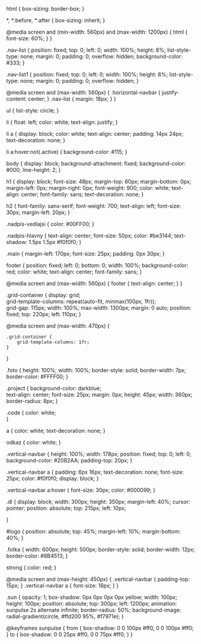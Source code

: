 html {
	box-sizing: border-box;
}

*,
*:before,
*:after {
	box-sizing: inherit;
}


@media screen and (min-width: 560px) and (max-width: 1200px)  {
    html {
        font-size: 60%;
    }
}

.nav-list {
  position: fixed;
  top: 0;
  left: 0;
  width: 100%;
  height: 8%;
  list-style-type: none;
  margin: 0;
  padding: 0;
  overflow: hidden;
  background-color: #333;
}

.nav-list1 {
  position: fixed;
  top: 0;
  left: 0;
  width: 100%;
  height: 8%;
  list-style-type: none;
  margin: 0;
  padding: 0;
  overflow: hidden;
}

@media screen and (max-width: 560px) {
    .horizontal-navbar {
        justify-content: center;
    }
    .nav-list {
        margin: 18px;
    }
}

ul {
   list-style: circle;
}
   
li { 
   float: left;
   color: white;
   text-align: justify;
}

li a {
  display: block;
  color: white;
  text-align: center;
  padding: 14px 24px;
  text-decoration: none;
}

li a:hover:not(.active) {
  background-color: #115;
}

body {
	display: block;
    background-attachment: fixed;
    background-color: #000;
    line-height: 2;
}

h1 { 
  display: block;
  font-size: 48px;
  margin-top: 60px;
  margin-bottom: 0px;
  margin-left: 0px;
  margin-right: 0px;
  font-weight: 900;
  color: white;
  text-align: center;
  font-family: sans;
  text-decoration: none; 
}

h2 {
	font-family: sans-serif;
    font-weight: 700;
    text-align: left;
    font-size: 30px;
	margin-left: 20px;
}

.nadpis-vedlajsi {
    color: #00FF00;
}

.nadpis-hlavny {
    text-align: center;
    font-size: 50px;
    color: #be3144;
    text-shadow: 1.5px 1.5px #f0f0f0;
}

.main {
    margin-left: 170px;
    font-size: 25px;
    padding: 0px 30px;
}

footer {
   position: fixed;
   left: 0;
   bottom: 0;
   width: 100%;
   background-color: red;
   color: white;
   text-align: center;
   font-family: sans;
}

@media screen and (max-width: 560px) {
    footer {
        text-align: center;
    }
}

.grid-container {
    display: grid;   
    grid-template-columns: repeat(auto-fit, minmax(100px, 1fr));	
    grid-gap: 115px;
    width: 100%;
    max-width: 1300px;
    margin: 0 auto;
	position: fixed;
	top: 220px;
	left: 110px;
}

@media screen and (max-width: 470px) {
	
    .grid-container {
        grid-template-columns: 1fr;
    }
}

.foto {
    height: 100%;
    width: 100%;
    border-style: solid;
    border-width: 7px;
    border-color: #FFFF00;
}

.project {
    background-color: darkblue; 	
    text-align: center;
	font-size: 25px;
	margin: 0px;
	height: 45px;
	width: 360px;
	border-radius: 8px; 
}

.code {
    color: white;	
}


a {
    color: white;
	text-decoration: none;
} 

odkaz {
    color: white;
}

.vertical-navbar {
    height: 100%;
    width: 178px;
    position: fixed;
    top: 0;
    left: 0;
    background-color: #20B2AA;
    padding-top: 20px;
}

.vertical-navbar a {
    padding: 6px 16px;
    text-decoration: none;
    font-size: 25px;
    color: #f0f0f0;
    display: block;
}

.vertical-navbar a:hover {
    font-size: 30px;
    color: #000099;	
}

.dl {
	display: block;
    width: 300px;
    height: 350px;
    margin-left: 40%;
    cursor: pointer;
	position: absolute;
	top: 215px;
	left: 10px;
	
}

#logo {
	position: absolute;
    top: 45%;
    margin-left: 10%;
	margin-bottom: 40%;
} 

.fotka {
    width: 600px;
    height: 500px;
	border-style: solid;
    border-width: 12px;
    border-color: #8B4513;
}

strong {
    color: red;
}

@media screen and (max-height: 450px) {
    .vertical-navbar {
        padding-top: 15px;
    }
    .vertical-navbar a {
        font-size: 18px;
    }
}

.sun {
    opacity: 1;
	box-shadow: 0px 0px 0px 0px yellow;
	width: 100px;
	height: 100px;
	position: absolute;
	top: 300px;
	left: 1200px;
	animation: sunpulse 2s alternate infinite;
	border-radius: 50%;
	background-image: radial-gradient(circle, #ffd200 95%, #f7971e);
}

@keyframes sunpulse {
	from {
		box-shadow: 0 0 100px #ff0, 0 0 100px #ff0;
	}
	to {
		box-shadow: 0 0 25px #ff0, 0 0 75px #ff0;
	}
}
  

     
      
      
      
      
      
    

